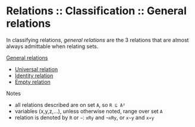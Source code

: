 # Relations :: Classification :: General relations

In classifying relations, *general relations* are the 3 relations that are almost always admittable when relating sets.

[General relations](./general-relations.md)
- [Universal relation](./universal-relation.md)
- [Identity relation](./identity-relation.md)
- [Empty relation](./empty-relation.md)

Notes
- all relations described are on set `A`, so `R ⊆ A²`
- variables (x,y,z,…), unless otherwise noted, range over set `A`
- relation is denoted by `R` or `∼`: `xRy` and `¬xRy`, or `x~y` and `x≁y`
